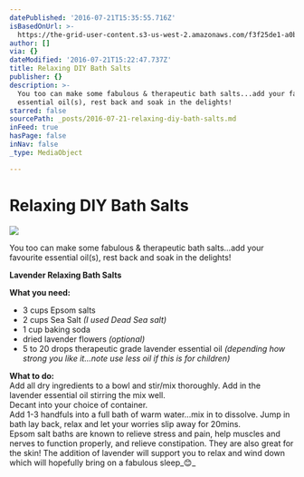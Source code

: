 ```yaml
---
datePublished: '2016-07-21T15:35:55.716Z'
isBasedOnUrl: >-
  https://the-grid-user-content.s3-us-west-2.amazonaws.com/f3f25de1-a0ba-4845-85af-450db5d17978.jpg
author: []
via: {}
dateModified: '2016-07-21T15:22:47.737Z'
title: Relaxing DIY Bath Salts
publisher: {}
description: >-
  You too can make some fabulous & therapeutic bath salts...add your favourite
  essential oil(s), rest back and soak in the delights!
starred: false
sourcePath: _posts/2016-07-21-relaxing-diy-bath-salts.md
inFeed: true
hasPage: false
inNav: false
_type: MediaObject

---
```

# Relaxing DIY Bath Salts
![](https://the-grid-user-content.s3-us-west-2.amazonaws.com/267a733b-3539-4441-93ef-0f16f5bebdd4.jpg)

You too can make some fabulous & therapeutic bath salts...add your favourite essential oil(s), rest back and soak in the delights!

**Lavender Relaxing Bath Salts**

**What you need:**  
- 3 cups Epsom salts  
- 2 cups Sea Salt _(I used Dead Sea salt)_  
- 1 cup baking soda  
- dried lavender flowers _(optional)_  
- 5 to 20 drops therapeutic grade lavender essential oil _(depending how strong you like it...note use less oil if this is for children)_

**What to do:**  
Add all dry ingredients to a bowl and stir/mix thoroughly. Add in the lavender essential oil stirring the mix well.  
Decant into your choice of container.  
Add 1-3 handfuls into a full bath of warm water...mix in to dissolve. Jump in bath lay back, relax and let your worries slip away for 20mins.  
Epsom salt baths are known to relieve stress and pain, help muscles and nerves to function properly, and relieve constipation. They are also great for the skin! The addition of lavender will support you to relax and wind down which will hopefully bring on a fabulous sleep_😊_